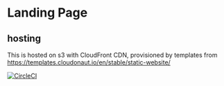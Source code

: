 # Landing Page

## hosting

This is hosted on s3 with CloudFront CDN, provisioned by
templates from https://templates.cloudonaut.io/en/stable/static-website/

[![CircleCI](https://circleci.com/gh/kindlyops/chirpy-landing.svg?style=svg)](https://circleci.com/gh/kindlyops/chirpy-landing)

